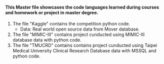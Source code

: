 #### This Master file showcases the code languages learned during courses and homework or project in master degree.

1. The file "Kaggle" contains the competition python code.
   * Data: Real world open source data from Mover database.
2. The file "MIMIC-III" contains project cunducted using MIMIC-III database data with python code.
3. The file "TMUCRD" contains contains project cunducted using Taipei Medical University Clinical Research Database data with MSSQL and python code.
